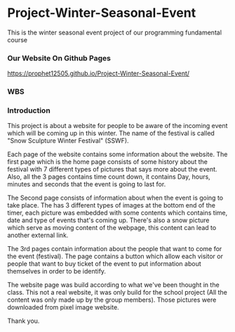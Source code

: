 # Project-Winter-Seasonal-Event
This is the winter seasonal event project of our programming fundamental course



### Our Website On Github Pages
 https://prophet12505.github.io/Project-Winter-Seasonal-Event/


### WBS

### Introduction
This project is about a website for people to be aware of the incoming event which will be coming up in this winter. The name of the festival is called "Snow Sculpture Winter Festival" (SSWF).

Each page of the website contains some information about the website. The first page which is the home page consists of some history about the festival with 7 different types of pictures that says more about the event. Also, all the 3 pages contains time count down, it contains Day, hours, minutes and seconds that the event is going to last for.

The Second page consists of information about when the event is going to take place. The has 3 different types of images at the bottom end of the timer, each picture was embedded with some contents which contains time, date and type of events that's coming up. There's also a snow picture which serve as moving content of the webpage, this content can lead to another external link.

The 3rd pages contain information about the people that want to come for the event (festival). The page contains a button which allow each visitor or people that want to buy ticket of the event to put information about themselves in order to be identify.

The website page was build according to what we've been thought in the class. This not a real website, it was only build for the school project (All the content was only made up by the group members). Those pictures were downloaded from pixel image website.

Thank you.
